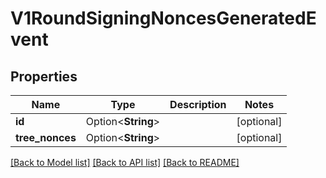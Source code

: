 # V1RoundSigningNoncesGeneratedEvent

## Properties

| Name            | Type               | Description | Notes      |
| --------------- | ------------------ | ----------- | ---------- |
| **id**          | Option<**String**> |             | [optional] |
| **tree_nonces** | Option<**String**> |             | [optional] |

[[Back to Model list]](../README.md#documentation-for-models) [[Back to API list]](../README.md#documentation-for-api-endpoints) [[Back to README]](../README.md)
